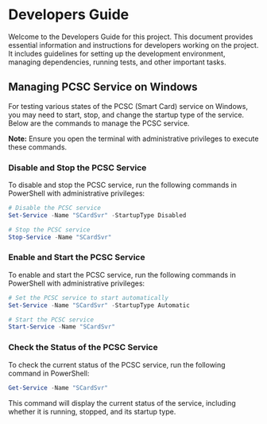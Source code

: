 # Developers Guide

Welcome to the Developers Guide for this project. This document provides essential information and instructions for developers working on the project. It includes guidelines for setting up the development environment, managing dependencies, running tests, and other important tasks.

## Managing PCSC Service on Windows

For testing various states of the PCSC (Smart Card) service on Windows, you may need to start, stop, and change the startup type of the service. Below are the commands to manage the PCSC service.

**Note:** Ensure you open the terminal with administrative privileges to execute these commands.

### Disable and Stop the PCSC Service

To disable and stop the PCSC service, run the following commands in PowerShell with administrative privileges:

```powershell
# Disable the PCSC service
Set-Service -Name "SCardSvr" -StartupType Disabled

# Stop the PCSC service
Stop-Service -Name "SCardSvr"
```

### Enable and Start the PCSC Service

To enable and start the PCSC service, run the following commands in PowerShell with administrative privileges:

```powershell
# Set the PCSC service to start automatically
Set-Service -Name "SCardSvr" -StartupType Automatic

# Start the PCSC service
Start-Service -Name "SCardSvr"
```

### Check the Status of the PCSC Service

To check the current status of the PCSC service, run the following command in PowerShell:

```powershell
Get-Service -Name "SCardSvr"
```

This command will display the current status of the service, including whether it is running, stopped, and its startup type.
